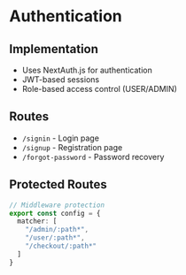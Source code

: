 # Authentication

## Implementation
- Uses NextAuth.js for authentication
- JWT-based sessions
- Role-based access control (USER/ADMIN)

## Routes
- `/signin` - Login page
- `/signup` - Registration page
- `/forgot-password` - Password recovery

## Protected Routes
```typescript
// Middleware protection
export const config = {
  matcher: [
    "/admin/:path*",
    "/user/:path*",
    "/checkout/:path*"
  ]
}
```